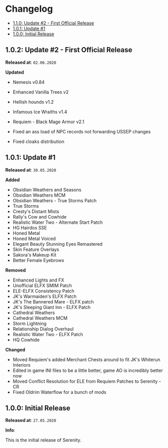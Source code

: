 # Changelog
- [1.1.0: Update #2 - First Official Release](#102-update-2---first-official-release)
- [1.0.1: Update #1](#101-update-1)
- [1.0.0: Initial Release](#100-initial-release)


## 1.0.2: Update #2 - First Official Release
**Released at**: `02.06.2020`

**Updated**
- Nemesis v0.84
- Enhanced Vanilla Trees v2
- Hellish hounds v1.2
- Infamous Ice Wraiths v1.4
- Requiem - Black Mage Armor v2.1

- Fixed an ass load of NPC records not forwarding USSEP changes
- Fixed cloaks distribution

## 1.0.1: Update #1

**Released at**: `30.05.2020`

**Added**
- Obsidian Weathers and Seasons
- Obsidian Weathers MCM
- Obsidian Weathers - True Storms Patch
- True Storms
- Cresty's Distant Mists
- Rally's Cow and Cowhide
- Realistic Water Two - Alternate Start Patch
- HG Hairdos SSE
- Honed Metal
- Honed Metal Voiced
- Elegant Beauty Stunning Eyes Remastered
- Skin Feature Overlays
- Sakora's Makeup Kit
- Better Female Eyebrows

**Removed**
- Enhanced Lights and FX
- Unofficial ELFX SMIM Patch
- ELE-ELFX Consistency Patch
- JK's Warmaiden's ELFX Patch
- JK's The Bannered Mare - ELFX patch
- JK's Sleeping Giant Inn - ELFX Patch
- Cathedral Weathers
- Cathedral Weathers MCM
- Storm Lightning
- Relationship Dialog Overhaul
- Realistic Water Two - ELFX Patch
- HQ Cowhide

**Changed**
- Moved Requiem's added Merchant Chests around to fit JK's Whiterun Interiors
- Edited in game INI files to be a little better, game AO is incredibly better now
- Moved Conflict Resolution for ELE from Requiem Patches to Serenity - CR
- Fixed Oldrim Waterflow for a bunch of mods


## 1.0.0: Initial Release

**Released at**: `27.05.2020`

**Info**:

This is the initial release of Serenity.
